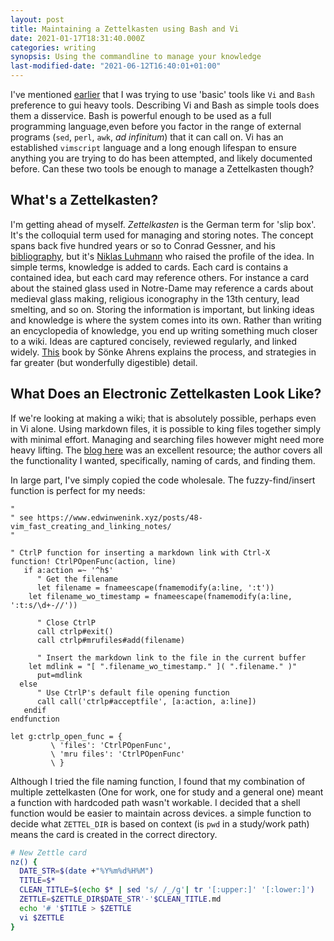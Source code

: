 ```yaml
---
layout: post
title: Maintaining a Zettelkasten using Bash and Vi
date: 2021-01-17T18:31:40.000Z
categories: writing
synopsis: Using the commandline to manage your knowledge
last-modified-date: "2021-06-12T16:40:01+01:00"
---
```


I've mentioned [earlier](2020-05-29-keeping_a_journal_in_vim) that I was trying
to use 'basic' tools like `Vi` and `Bash` preference to gui heavy tools.
Describing Vi and Bash as simple tools does them a disservice. Bash is powerful
enough to be used as a full programming language,even before you factor in the
range of external programs (`sed`, `perl`, `awk`, _ad infinitum_) that it can
call on. Vi has an established `vimscript` language and a long enough lifespan
to ensure anything you are trying to do has been attempted, and likely
documented before. Can these two tools be enough to manage a Zettelkasten
though?

## What's a Zettelkasten?

I'm getting ahead of myself. _Zettelkasten_ is the German term for 'slip box'.
It's the colloquial term used for managing and storing notes. The concept spans
back five hundred years or so to Conrad Gessner, and his
[bibliography](https://www.rcpe.ac.uk/heritage/conrad-gesner), but it's
[Niklas Luhmann](https://www.youtube.com/watch?v=U2hxygqjx2k) who raised the
profile of the idea. In simple terms, knowledge is added to cards. Each card is
contains a contained idea, but each card may reference others. For instance a
card about the stained glass used in Notre-Dame may reference a cards about
medieval glass making, religious iconography in the 13th century, lead smelting,
and so on. Storing the information is important, but linking ideas and knowledge
is where the system comes into its own. Rather than writing an encyclopedia of
knowledge, you end up writing something much closer to a wiki. Ideas are
captured concisely, reviewed regularly, and linked widely.
[This](https://www.goodreads.com/book/show/34507927-how-to-take-smart-notes)
book by Sönke Ahrens explains the process, and strategies in far greater (but
wonderfully digestible) detail.

## What Does an Electronic Zettelkasten Look Like?

If we're looking at making a wiki; that is absolutely possible, perhaps even in
Vi alone. Using markdown files, it is possible to king files together simply
with minimal effort. Managing and searching files however might need more heavy
lifting. The
[blog here](https://www.edwinwenink.xyz/posts/48-vim_fast_creating_and_linking_notes/)
was an excellent resource; the author covers all the functionality I wanted,
specifically, naming of cards, and finding them.

In large part, I've simply copied the code wholesale. The fuzzy-find/insert
function is perfect for my needs:

```vimscript
"
" see https://www.edwinwenink.xyz/posts/48-vim_fast_creating_and_linking_notes/
"

" CtrlP function for inserting a markdown link with Ctrl-X
function! CtrlPOpenFunc(action, line)
   if a:action =~ '^h$'
      " Get the filename
      let filename = fnameescape(fnamemodify(a:line, ':t'))
    let filename_wo_timestamp = fnameescape(fnamemodify(a:line, ':t:s/\d+-//'))

      " Close CtrlP
      call ctrlp#exit()
      call ctrlp#mrufiles#add(filename)

      " Insert the markdown link to the file in the current buffer
    let mdlink = "[ ".filename_wo_timestamp." ]( ".filename." )"
      put=mdlink
  else
      " Use CtrlP's default file opening function
      call call('ctrlp#acceptfile', [a:action, a:line])
   endif
endfunction

let g:ctrlp_open_func = {
         \ 'files': 'CtrlPOpenFunc',
         \ 'mru files': 'CtrlPOpenFunc'
         \ }
```

Although I tried the file naming function, I found that my combination of
multiple zettelkasten (One for work, one for study and a general one) meant a
function with hardcoded path wasn't workable. I decided that a shell function
would be easier to maintain across devices. a simple function to decide what
`ZETTEL_DIR` is based on context (is `pwd` in a study/work path) means the card
is created in the correct directory.

```bash
# New Zettle card
nz() {
  DATE_STR=$(date +"%Y%m%d%H%M")
  TITLE=$*
  CLEAN_TITLE=$(echo $* | sed 's/ /_/g'| tr '[:upper:]' '[:lower:]')
  ZETTLE=$ZETTLE_DIR$DATE_STR'-'$CLEAN_TITLE.md
  echo '# '$TITLE > $ZETTLE
  vi $ZETTLE
}
```
